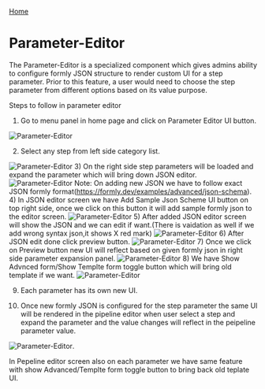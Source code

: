 [Home](readme.md)
# Parameter-Editor 
The Parameter-Editor is a specialized component which gives admins ability to configure formly JSON structure to render custom UI for a step parameter. Prior to this feature, a user would need to choose the step parameter from different options based on its value purpose.

Steps to follow in parameter editor

1) Go to menu panel in home page and click on Parameter Editor UI button. 

![Parameter-Editor](images/Home_Menu_ParameterScreen_Button.PNG)

2) Select any step from left side category list. 

![Parameter-Editor](images/Select_ParameterStep.PNG)
3) On the right side step parameters will be loaded and expand the parameter which will bring down JSON editor.
![Parameter-Editor](images/AfterClick_Parameter_Expansion_Panel.PNG)
Note: On adding new JSON we have to follow exact JSON formly format(https://formly.dev/examples/advanced/json-schema).
4) In JSON editor screen we have Add Sample Json Scheme UI button on top right side, once we click on this button it will add sample formly json to the editor screen. 
![Parameter-Editor](images/Add_Sample_Json_Schema_Button.PNG)
5) After added JSON editor screen will show the JSON and we can edit if want.(There is vaidation as well if we add wrong syntax json,it shows X red mark)
![Parameter-Editor](images/Json_Validation.PNG)
6) After JSON edit done click preview button.
![Parameter-Editor](images/parameter_editor.png) 
7) Once we click on Preview button new UI will reflect based on given formly json in right side parameter expansion panel.
![Parameter-Editor](images/Parameter_UI_Render.png) 
8) We have Show Advnced form/Show Templte form toggle button which will bring old template if we want.
  ![Parameter-Editor](images/Show_Adanvced_Show_Template.PNG) 

9) Each parameter has its own new UI.

10) Once new formly JSON is configured for the step parameter the same UI will be rendered in the pipeline editor when user select a step and expand the parameter and the value changes will reflect in the peipeline parameter value.

![Parameter-Editor](images/Pepeline_UI_with_parameter_JSON_added.png).

In Pepeline editor screen also on each parameter we have same feature with show Advanced/Templte form toggle button to bring back old teplate UI.

 








 




